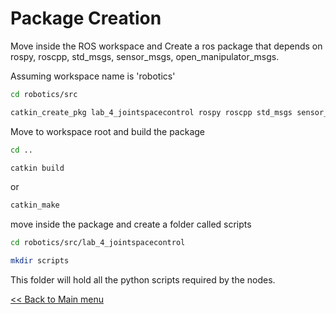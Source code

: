 # Package Creation

Move inside the ROS workspace and Create a ros package that depends on rospy, roscpp, std_msgs, sensor_msgs, open_manipulator_msgs.

Assuming workspace name is 'robotics'

```sh
cd robotics/src
```

```sh
catkin_create_pkg lab_4_jointspacecontrol rospy roscpp std_msgs sensor_msgs open_manipulator_msgs
```

Move to workspace root and build the package

```sh
cd ..
```

```sh
catkin build
```

or 

```sh
catkin_make
```

move inside the package and create a folder called scripts

```sh
cd robotics/src/lab_4_jointspacecontrol
```

```sh
mkdir scripts
```

This folder will hold all the python scripts required by the nodes.

[<< Back to Main menu](../README.md)